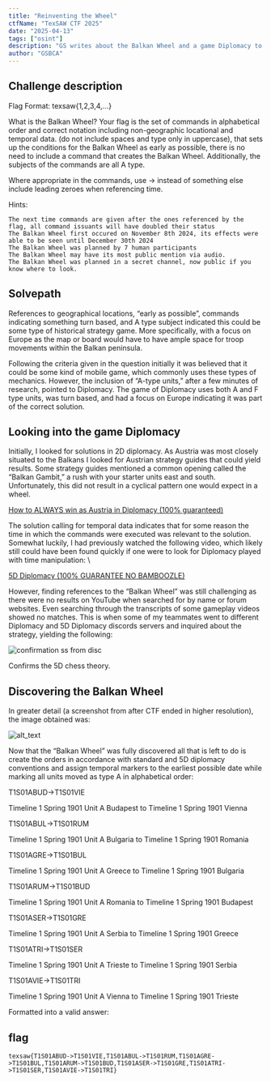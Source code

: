 ```yaml
---
title: "Reinventing the Wheel"
ctfName: "TexSAW CTF 2025"
date: "2025-04-13"
tags: ["osint"]
description: "GS writes about the Balkan Wheel and a game Diplomacy to FIRST BLOOD this OSINT chall (only 2 solves)"
author: "GSBCA"
---
```


## Challenge description

Flag Format: texsaw{1,2,3,4,...}

What is the Balkan Wheel? Your flag is the set of commands in alphabetical order and correct notation including non-geographic locational and temporal data. (do not include spaces and type only in uppercase), that sets up the conditions for the Balkan Wheel as early as possible, there is no need to include a command that creates the Balkan Wheel. Additionally, the subjects of the commands are all A type.

Where appropriate in the commands, use -> instead of something else include leading zeroes when referencing time.

Hints:

    The next time commands are given after the ones referenced by the flag, all command issuants will have doubled their status
    The Balkan Wheel first occured on November 8th 2024, its effects were able to be seen until December 30th 2024
    The Balkan Wheel was planned by 7 human participants
    The Balkan Wheel may have its most public mention via audio.
    The Balkan Wheel was planned in a secret channel, now public if you know where to look.

## Solvepath

References to geographical locations, “early as possible”, commands indicating something turn based, and A type subject indicated this could be some type of historical strategy game. More specifically, with a focus on Europe as the map or board would have to have ample space for troop movements within the Balkan peninsula.

Following the criteria given in the question initially it was believed that it could be some kind of mobile game, which commonly uses these types of mechanics. However, the inclusion of “A-type units,” after a few minutes of research, pointed to Diplomacy. The game of Diplomacy uses both A and F type units, was turn based, and had a focus on Europe indicating it was part of the correct solution.

## Looking into the game Diplomacy

Initially, I looked for solutions in 2D diplomacy. As Austria was most closely situated to the Balkans I looked for Austrian strategy guides that could yield results. Some strategy guides mentioned a common opening called the “Balkan Gambit,” a rush with your starter units east and south. Unfortunately, this did not result in a cyclical pattern one would expect in a wheel.

[How to ALWAYS win as Austria in Diplomacy (100% guaranteed)](https://www.youtube.com/watch?v=P5kIGYsmBds)

The solution calling for temporal data indicates that for some reason the time in which the commands were executed was relevant to the solution. Somewhat luckily, I had previously watched the following video, which likely still could have been found quickly if one were to look for Diplomacy played with time manipulation: \

[5D Diplomacy (100% GUARANTEE NO BAMBOOZLE)](https://www.youtube.com/watch?v=P_5QCJO4ELI&t=208s)

However, finding references to the “Balkan Wheel” was still challenging as there were no results on YouTube when searched for by name or forum websites. Even searching through the transcripts of some gameplay videos showed no matches. This is when some of my teammates went to different Diplomacy and 5D Diplomacy discords servers and inquired about the strategy, yielding the following:

![confirmation ss from disc](/api/writeup-assets/texsaw2025/reinventingwheel/confirmation.png "ss from disc server")

Confirms the 5D chess theory.

## Discovering the Balkan Wheel

In greater detail (a screenshot from after CTF ended in higher resolution), the image obtained was:

![alt_text](/api/writeup-assets/texsaw2025/reinventingwheel/wheel.png "ss of the wheel")

Now that the “Balkan Wheel” was fully discovered all that is left to do is create the orders in accordance with standard and 5D diplomacy conventions and assign temporal markers to the earliest possible date while marking all units moved as type A in alphabetical order:

T1S01ABUD->T1S01VIE

Timeline 1 Spring 1901 Unit A Budapest to Timeline 1 Spring 1901 Vienna

T1S01ABUL->T1S01RUM

Timeline 1 Spring 1901 Unit A Bulgaria to Timeline 1 Spring 1901 Romania

T1S01AGRE->T1S01BUL

Timeline 1 Spring 1901 Unit A Greece to Timeline 1 Spring 1901 Bulgaria

T1S01ARUM->T1S01BUD

Timeline 1 Spring 1901 Unit A Romania to Timeline 1 Spring 1901 Budapest

T1S01ASER->T1S01GRE

Timeline 1 Spring 1901 Unit A Serbia to Timeline 1 Spring 1901 Greece

T1S01ATRI->T1S01SER

Timeline 1 Spring 1901 Unit A Trieste to Timeline 1 Spring 1901 Serbia

T1S01AVIE->T1S01TRI

Timeline 1 Spring 1901 Unit A Vienna to Timeline 1 Spring 1901 Trieste

Formatted into a valid answer:

## flag

`texsaw{T1S01ABUD->T1S01VIE,T1S01ABUL->T1S01RUM,T1S01AGRE->T1S01BUL,T1S01ARUM->T1S01BUD,T1S01ASER->T1S01GRE,T1S01ATRI->T1S01SER,T1S01AVIE->T1S01TRI}`
